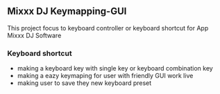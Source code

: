 ## Mixxx DJ Keymapping-GUI
This project focus to keyboard controller or keyboard shortcut for App Mixxx DJ Software

### Keyboard shortcut
* making a keyboard key with single key or keyboard combination key
* making a eazy keymaping for user with friendly GUI work live
* making user to save they new keyboard preset
